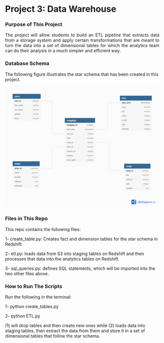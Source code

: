 # Project 3: Data Warehouse 

### Purpose of This Project

<p style='text-align: justify;'> The project will allow students to build an ETL pipeline that extracts data from a storage system and apply certain transformations that are meant to turn the data into a set of dimensional tables for which the analytics team can do their analysis in a much simpler and efficient way. </p>

### Database Schema 

The following figure illustrates the star schema that has been created in this project.

![Star_Schema](schema.png)

### Files in This Repo

This repo contains the following files: 

1- create_table.py: Creates fact and dimension tables for the star schema in Redshift.

2- etl.py: loads data from S3 into staging tables on Redshift and then processes that data into the analytics tables on Redshift.

3- sql_queries.py: defines SQL statements, which will be imported into the two other files above.

### How to Run The Scripts 

Run the following in the terminal: 

1- python create_tables.py 

2- python ETL.py 

(1) will drop tables and then create new ones while (2) loads data into staging tables, then extract the data from them and store it in a set of dimensional tables that follow the star schema. 